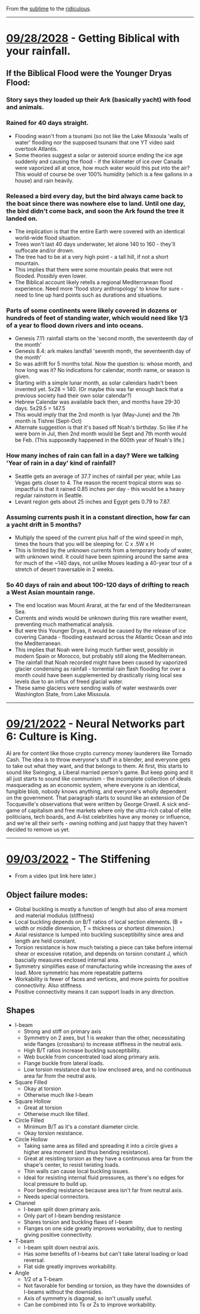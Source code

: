 From the [sublime](https://www.youtube.com/watch?v=CNUTlKqSO-I) to the [ridiculous](https://www.youtube.com/watch?v=zy9FkAXMBfk).

--------------------------------------------------------------------

# [09/28/2028](#09282028) - Getting Biblical with your rainfall.

## If the Biblical Flood were the Younger Dryas Flood:

### Story says they loaded up their Ark (basically yacht) with food and animals.

### Rained for 40 days straight.

- Flooding wasn't from a tsunami (so not like the Lake Missoula 'walls of water' flooding nor the supposed tsunami that one YT video said overtook Atlantis.
- Some theories suggest a solar or asteroid source ending the ice age suddenly and causing the flood - if the kilometer of ice over Canada were vaporized all at once, how much water would this put into the air? This would of course be over 100% humidity (which is a few gallons in a house) and rain heavily. 

### Released a bird every day, but the bird always came back to the boat since there was nowhere else to land. Until one day, the bird didn't come back, and soon the Ark found the tree it landed on.

- The implication is that the entire Earth were covered with an identical world-wide flood situation.
- Trees won't last 40 days underwater, let alone 140 to 160 - they'll suffocate and/or drown.
- The tree had to be at a very high point - a tall hill, if not a short mountain.
- This implies that there were some mountain peaks that were not flooded. Possibly even lower.
- The Biblical account likely retells a regional Mediterranean flood experience. Need more 'flood story anthropology' to know for sure - need to line up hard points such as durations and situations.

### Parts of some continents were likely covered in dozens or hundreds of feet of standing water, which would need like 1/3 of a year to flood down rivers and into oceans.

- Genesis 7.11: rainfall starts on the 'second month, the seventeenth day of the month'
- Genesis 8.4: ark makes landfall 'seventh month, the seventeenth day of the month'
- So was adrift for 5 months total. Now the question is: whose month, and how long was it? No indications for calendar, month name, or season is given.
- Starting with a simple lunar month, as solar calendars hadn't been invented yet. 5x28 = 140. (Or maybe this was far enough back that a previous society had their own solar calendar?)
- Hebrew Calendar was available back then, and months have 29-30 days. 5x29.5 = 147.5
- This would imply that the 2nd month is Iyar (May-June) and the 7th month is Tishrei (Sept-Oct)
- Alternate suggestion is that it's based off Noah's birthday. So like if he were born in Jul, then 2nd month would be Sept and 7th month would be Feb. (This supposedly happened in the 600th year of Noah's life.)

### How many inches of rain can fall in a day? Were we talking 'Year of rain in a day' kind of rainfall?

- Seattle gets an average of 37.7 inches of rainfall per year, while Las Vegas gets closer to 4. The reason the recent tropical storm was so impactful is that it rained 0.85 inches per day - this would be a heavy regular rainstorm in Seattle.
- Levant region gets about 25 inches and Egypt gets 0.79 to 7.87.

### Assuming currents push it in a constant direction, how far can a yacht drift in 5 months?

- Multiply the speed of the current plus half of the wind speed in mph, times the hours that you will be sleeping for. C x .5W x H
- This is limited by the unknown currents from a temporary body of water, with unknown wind. It could have been spinning around the same area for much of the ~140 days, not unlike Moses leading a 40-year tour of a stretch of desert traversable in 2 weeks. 

### So 40 days of rain and about 100-120 days of drifting to reach a West Asian mountain range.

- The end location was Mount Ararat, at the far end of the Mediterranean Sea.
- Currents and winds would be unknown during this rare weather event, preventing much mathematical analysis.
- But were this Younger Dryas, it would be caused by the release of ice covering Canada - flooding eastward across the Atlantic Ocean and into the Mediterranean.
- This implies that Noah were living much further west, possibly in modern Spain or Morocco, but probably still along the Mediterranean.
- The rainfall that Noah recorded might have been caused by vaporized glacier condensing as rainfall - torrential rain flash flooding for over a month could have been supplemented by drastically rising local sea levels due to an influx of freed glacial water.
- These same glaciers were sending walls of water westwards over Washington State, from Lake Missoula.

--------------------------------------------------------------------

# [09/21/2022](#09212022) - Neural Networks part 6: Culture is King.

AI are for content like those crypto currency money launderers like Tornado Cash. The idea is to throw everyone's stuff in a blender, and everyone gets to take out what they want, and that belongs to them. At first, this starts to sound like Swinging, a Liberal married person's game. But keep going and it all just starts to sound like communism - the incomplete collection of ideals masquerading as an economic system, where everyone is an identical, fungible blob, nobody knows anything, and everyone's wholly dependent on the government.
That paragraph starts to sound like an extension of De Tocqueville's observations that were written by George Orwell. A sick end-game of capitalism and free markets where only the ultra-rich cabal of elite politicians, tech boards, and A-list celebrities have any money or influence, and we're all their serfs - owning nothing and just happy that they haven't decided to remove us yet.

--------------------------------------------------------------------

# [09/03/2022](#09032022) -  The Stiffening

- From a video (put link here later.)

## Object failure modes:

- Global buckling is mostly a function of length but also of area moment and material modulus (stiffness)
- Local buckling depends on B/T ratios of local section elements. (B = width or middle dimension, T = thickness or shortest dimension.)
- Axial resistance is lumped into buckling susceptibility since area and length are held constant. 
- Torsion resistance is how much twisting a piece can take before internal shear or excessive rotation, and depends on torsion constant J, which bascially measures enclosed internal area. 
- Symmetry simplifies ease of manufacturing while increasing the axes of load. More symmetric has more repeatable patterns
- Workability is fewer of faces and vertices, and more points for positive connectivity. Also stiffness.
- Positive connectivity means it can support loads in any direction.

## Shapes

- I-beam
  - Strong and stiff on primary axis 
  - Symmetry on 2 axes, but 1 is weaker than the other, necessitating wide flanges (crossbars) to increase stiffness in the neutral axis.
  - High B/T ratios increase buckling susceptibility. 
  - Web buckle from concentrated load along primary axis.
  - Flange buckle from lateral loads. 
  - Low torsion resistance due to low enclosed area, and no continuous area far from the neutral axis.
- Square Filled
  - Okay at torsion
  - Otherwise much like I-beam
- Square Hollow
  - Great at torsion
  - Otherwise much like filled.
- Circle Filled
  - Minimum B/T as it's a constant diameter circle.
  - Okay torsion resistance.
- Circle Hollow
  - Taking same area as filled and spreading it into a circle gives a higher area moment (and thus bending resistance).
  - Great at resisting torsion as they have a continuous area far from the shape's center, to resist twisting loads.
  - Thin walls can cause local buckling issues.
  - Ideal for resisting internal fluid pressures, as there's no edges for local pressure to build up.
  - Poor bending resistance because area isn't far from neutral axis.
  - Needs special connectors.
- Channel
  - I-beam split down primary axis. 
  - Only part of I-beam bending resistance
  - Shares torsion and buckling flaws of I-beam 
  - Flanges on one side greatly improves workability, due to nesting giving positive connectivity.
- T-beam
  - I-beam split down neutral axis. 
  - Has some benefits of I-beams but can't take lateral loading or load reversal.
  - Flat side greatly improves workability.
- Angle
  - 1/2 of a T-beam
  - Not favorable for bending or torsion, as they have the downsides of I-beams without the downsides.
  - Axis of symmetry is diagonal, so isn't usually useful. 
  - Can be combined into Ts or Zs to improve workability. 
